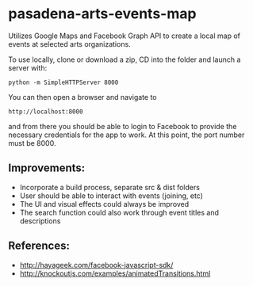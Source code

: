 # pasadena-arts-events-map

Utilizes Google Maps and Facebook Graph API to create a local map of events at selected arts organizations.


To use locally, clone or download a zip, CD into the folder and launch a server with:

```
python -m SimpleHTTPServer 8000
```

You can then open a browser and navigate to

```
http://localhost:8000
```

and from there you should be able to login to Facebook to provide the necessary credentials for the app to work. At this point, the port number must be 8000.


## Improvements:
* Incorporate a build process, separate src & dist folders
* User should be able to interact with events (joining, etc)
* The UI and visual effects could always be improved
* The search function could also work through event titles and descriptions

## References:
* http://hayageek.com/facebook-javascript-sdk/
* http://knockoutjs.com/examples/animatedTransitions.html